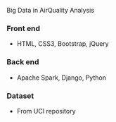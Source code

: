 Big Data in AirQuality Analysis

### Front end
* HTML, CSS3, Bootstrap, jQuery

### Back end
* Apache Spark, Django, Python

### Dataset

* From UCI repository
